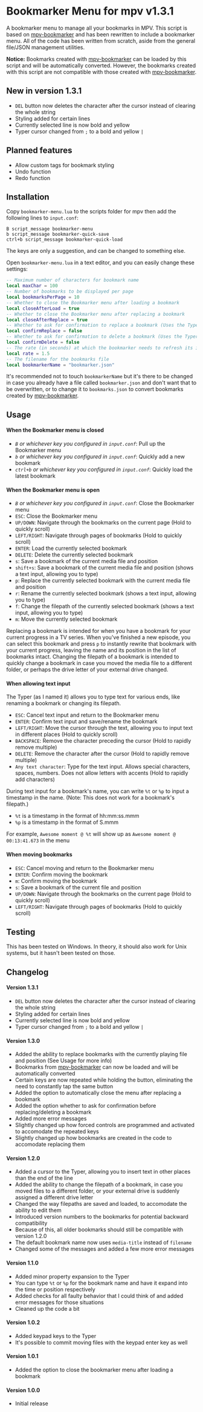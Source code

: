 # Bookmarker Menu for mpv v1.3.1

A bookmarker menu to manage all your bookmarks in MPV. This script is based on [mpv-bookmarker](https://github.com/nimatrueway/mpv-bookmark-lua-script) and has been rewritten to include a bookmarker menu. All of the code has been written from scratch, aside from the general file/JSON management utilities.

**Notice:** Bookmarks created with [mpv-bookmarker](https://github.com/nimatrueway/mpv-bookmark-lua-script) can be loaded by this script and will be automatically converted. However, the bookmarks created with this script are not compatible with those created with [mpv-bookmarker](https://github.com/nimatrueway/mpv-bookmark-lua-script).

## New in version 1.3.1

* `DEL` button now deletes the character after the cursor instead of clearing the whole string
* Styling added for certain lines
* Currently selected line is now bold and yellow
* Typer cursor changed from `;` to a bold and yellow `|`

## Planned features

* Allow custom tags for bookmark styling
* Undo function
* Redo function

## Installation

Copy `bookmarker-menu.lua` to the scripts folder for mpv then add the following lines to `input.conf`:

```
B script_message bookmarker-menu
b script_message bookmarker-quick-save
ctrl+b script_message bookmarker-quick-load
```

The keys are only a suggestion, and can be changed to something else.

Open `bookmarker-menu.lua` in a text editor, and you can easily change these settings:

```lua
-- Maximum number of characters for bookmark name
local maxChar = 100
-- Number of bookmarks to be displayed per page
local bookmarksPerPage = 10
-- Whether to close the Bookmarker menu after loading a bookmark
local closeAfterLoad = true
-- Whether to close the Bookmarker menu after replacing a bookmark
local closeAfterReplace = true
-- Whether to ask for confirmation to replace a bookmark (Uses the Typer for confirmation)
local confirmReplace = false
-- Whether to ask for confirmation to delete a bookmark (Uses the Typer for confirmation)
local confirmDelete = false
-- The rate (in seconds) at which the bookmarker needs to refresh its interface; lower is more frequent
local rate = 1.5
-- The filename for the bookmarks file
local bookmarkerName = "bookmarker.json"
```

It's recommended not to touch `bookmarkerName` but it's there to be changed in case you already have a file called `bookmarker.json` and don't want that to be overwritten, or to change it to `bookmarks.json` to convert bookmarks created by [mpv-bookmarker](https://github.com/nimatrueway/mpv-bookmark-lua-script).

## Usage

#### When the Bookmarker menu is closed

* *`B` or whichever key you configured in `input.conf`*: Pull up the Bookmarker menu
* *`b` or whichever key you configured in `input.conf`*: Quickly add a new bookmark
* *`ctrl+b` or whichever key you configured in `input.conf`*: Quickly load the latest bookmark

#### When the Bookmarker menu is open

* *`B` or whichever key you configured in `input.conf`*: Close the Bookmarker menu
* `ESC`: Close the Bookmarker menu
* `UP/DOWN`: Navigate through the bookmarks on the current page (Hold to quickly scroll)
* `LEFT/RIGHT`: Navigate through pages of bookmarks (Hold to quickly scroll)
* `ENTER`: Load the currently selected bookmark
* `DELETE`: Delete the currently selected bookmark
* `s`: Save a bookmark of the current media file and position
* `shift+s`: Save a bookmark of the current media file and position (shows a text input, allowing you to type)
* `p`: Replace the currently selected bookmark with the current media file and position
* `r`: Rename the currently selected bookmark (shows a text input, allowing you to type)
* `f`: Change the filepath of the currently selected bookmark (shows a text input, allowing you to type)
* `m`: Move the currently selected bookmark

Replacing a bookmark is intended for when you have a bookmark for your current progress in a TV series. When you've finished a new episode, you can select this bookmark and press `p` to instantly rewrite that bookmark with your current progress, leaving the name and its position in the list of bookmarks intact.
Changing the filepath of a bookmark is intended to quickly change a bookmark in case you moved the media file to a different folder, or perhaps the drive letter of your external drive changed.

#### When allowing text input

The Typer (as I named it) allows you to type text for various ends, like renaming a bookmark or changing its filepath.

* `ESC`: Cancel text input and return to the Bookmarker menu
* `ENTER`: Confirm text input and save/rename the bookmark
* `LEFT/RIGHT`: Move the cursor through the text, allowing you to input text in different places (Hold to quickly scroll)
* `BACKSPACE`: Remove the character preceding the cursor (Hold to rapidly remove multiple)
* `DELETE`: Remove the character after the cursor (Hold to rapidly remove multiple)
* `Any text character`: Type for the text input. Allows special characters, spaces, numbers. Does not allow letters with accents (Hold to rapidly add characters)

During text input for a bookmark's name, you can write `%t` or `%p` to input a timestamp in the name. (Note: This does not work for a bookmark's filepath.)

* `%t` is a timestamp in the format of hh:mm:ss.mmm
* `%p` is a timestamp in the format of S.mmm

For example, `Awesome moment @ %t` will show up as `Awesome moment @ 00:13:41.673` in the menu

#### When moving bookmarks

* `ESC`: Cancel moving and return to the Bookmarker menu
* `ENTER`: Confirm moving the bookmark
* `m`: Confirm moving the bookmark
* `s`: Save a bookmark of the current file and position
* `UP/DOWN`: Navigate through the bookmarks on the current page (Hold to quickly scroll)
* `LEFT/RIGHT`: Navigate through pages of bookmarks (Hold to quickly scroll)

## Testing

This has been tested on Windows. In theory, it should also work for Unix systems, but it hasn't been tested on those.

## Changelog

#### Version 1.3.1

* `DEL` button now deletes the character after the cursor instead of clearing the whole string
* Styling added for certain lines
* Currently selected line is now bold and yellow
* Typer cursor changed from `;` to a bold and yellow `|`

#### Version 1.3.0

* Added the ability to replace bookmarks with the currently playing file and position (See Usage for more info)
* Bookmarks from [mpv-bookmarker](https://github.com/nimatrueway/mpv-bookmark-lua-script) can now be loaded and will be automatically converted
* Certain keys are now repeated while holding the button, eliminating the need to constantly tap the same button
* Added the option to automatically close the menu after replacing a bookmark
* Added the option whether to ask for confirmation before replacing/deleting a bookmark
* Added more error messages
* Slightly changed up how forced controls are programmed and activated to accomodate the repeated keys
* Slightly changed up how bookmarks are created in the code to accomodate replacing them

#### Version 1.2.0

* Added a cursor to the Typer, allowing you to insert text in other places than the end of the line
* Added the ability to change the filepath of a bookmark, in case you moved files to a different folder, or your external drive is suddenly assigned a different drive letter
* Changed the way filepaths are saved and loaded, to accomodate the ability to edit them
* Introduced version numbers to the bookmarks for potential backward compatibility
* Because of this, all older bookmarks should still be compatible with version 1.2.0
* The default bookmark name now uses `media-title` instead of `filename`
* Changed some of the messages and added a few more error messages

#### Version 1.1.0

* Added minor property expansion to the Typer
* You can type `%t` or `%p` for the bookmark name and have it expand into the time or position respectively
* Added checks for all faulty behavior that I could think of and added error messages for those situations
* Cleaned up the code a bit

#### Version 1.0.2

* Added keypad keys to the Typer
* It's possible to commit moving files with the keypad enter key as well

#### Version 1.0.1

* Added the option to close the bookmarker menu after loading a bookmark

#### Version 1.0.0

* Initial release